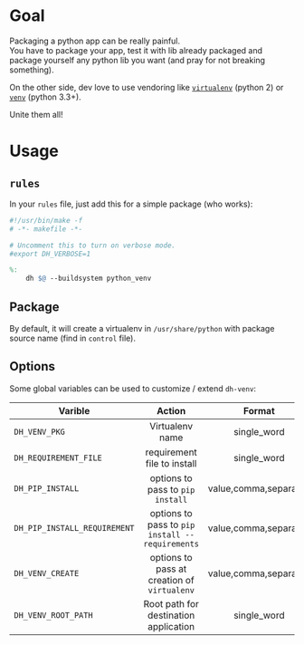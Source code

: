 # Goal

Packaging a python app can be really painful.  
You have to package your app, test it with lib already packaged and package yourself any python lib you want (and pray for not breaking something).

On the other side, dev love to use vendoring like [`virtualenv`](http://virtualenv.readthedocs.org/) (python 2) or [`venv`](https://docs.python.org/3/library/venv.html) (python 3.3+).

Unite them all!

# Usage

## `rules`

In your `rules` file, just add this for a simple package (who works):

```makefile
#!/usr/bin/make -f
# -*- makefile -*-

# Uncomment this to turn on verbose mode.
#export DH_VERBOSE=1

%:
	dh $@ --buildsystem python_venv
```

## Package

By default, it will create a virtualenv in `/usr/share/python` with package source name (find in `control` file).

## Options

Some global variables can be used to customize / extend `dh-venv`:

| Varible | Action  | Format | Default Value  |
| --------|:-------:|:------:| --------------:|
| `DH_VENV_PKG` | Virtualenv name | single_word | package source name |
| `DH_REQUIREMENT_FILE` | requirement file to install | single_word | `requirements.txt` |
| `DH_PIP_INSTALL` | options to pass to `pip install` | value,comma,separated | |
| `DH_PIP_INSTALL_REQUIREMENT` | options to pass to `pip install --requirements` | value,comma,separated | `DH_PIP_INSTALL` |
| `DH_VENV_CREATE` | options to pass at creation of `virtualenv` | value,comma,separated | `--no-site-packages` |
| `DH_VENV_ROOT_PATH` | Root path for destination application | single_word | ``/usr/share/python` |
